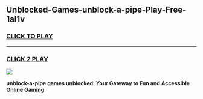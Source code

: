 
## Unblocked-Games-unblock-a-pipe-Play-Free-1al1v
<h3>
<a href="https://premium76.site?title=unblock-a-pipe&ref=21A">CLICK TO PLAY</a></h3>
<hr>

<h3>
<a href="https://premium76.site?title=unblock-a-pipe&ref=21A">CLICK 2 PLAY</a>
  
</h3>

<a href="https://premium76.site?title=unblock-a-pipe&ref=21A"><img src="https://clearcache.store/games.png"></a>


**unblock-a-pipe games unblocked: Your Gateway to Fun and Accessible Online Gaming**

